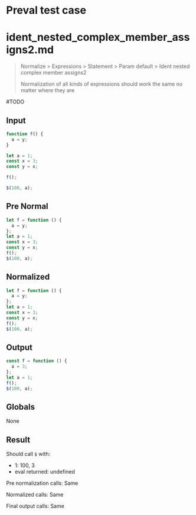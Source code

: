 # Preval test case

# ident_nested_complex_member_assigns2.md

> Normalize > Expressions > Statement > Param default > Ident nested complex member assigns2
>
> Normalization of all kinds of expressions should work the same no matter where they are

#TODO

## Input

`````js filename=intro
function f() {
  a = y;
}

let a = 1;
const x = 3;
const y = x;

f();

$(100, a);
`````

## Pre Normal

`````js filename=intro
let f = function () {
  a = y;
};
let a = 1;
const x = 3;
const y = x;
f();
$(100, a);
`````

## Normalized

`````js filename=intro
let f = function () {
  a = y;
};
let a = 1;
const x = 3;
const y = x;
f();
$(100, a);
`````

## Output

`````js filename=intro
const f = function () {
  a = 3;
};
let a = 1;
f();
$(100, a);
`````

## Globals

None

## Result

Should call `$` with:
 - 1: 100, 3
 - eval returned: undefined

Pre normalization calls: Same

Normalized calls: Same

Final output calls: Same
